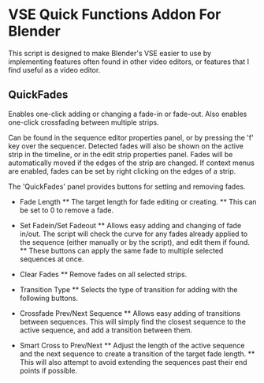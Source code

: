 # VSE Quick Functions Addon For Blender

This script is designed to make Blender's VSE easier to use by implementing features often found in other video editors, or features that I find useful as a video editor.

## QuickFades
Enables one-click adding or changing a fade-in or fade-out.  Also enables one-click crossfading between multiple strips.

Can be found in the sequence editor properties panel, or by pressing the 'f' key over the sequencer.
Detected fades will also be shown on the active strip in the timeline, or in the edit strip properties panel.  Fades will be automatically moved if the edges of the strip are changed.
If context menus are enabled, fades can be set by right clicking on the edges of a strip.

The 'QuickFades' panel provides buttons for setting and removing fades.
* Fade Length
** The target length for fade editing or creating.
** This can be set to 0 to remove a fade.
* Set Fadein/Set Fadeout
** Allows easy adding and changing of fade in/out.  The script will check the curve for any fades already applied to the sequence (either manually or by the script), and edit them if found.
** These buttons can apply the same fade to multiple selected sequences at once.
* Clear Fades
** Remove fades on all selected strips.

* Transition Type
** Selects the type of transition for adding with the following buttons.
* Crossfade Prev/Next Sequence
** Allows easy adding of transitions between sequences.  This will simply find the closest sequence to the active sequence, and add a transition between them.
* Smart Cross to Prev/Next
** Adjust the length of the active sequence and the next sequence to create a transition of the target fade length.
** This will also attempt to avoid extending the sequences past their end points if possible.
